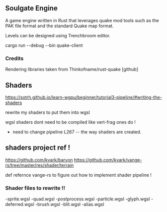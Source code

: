 
## Soulgate Engine 

A game engine written in Rust that leverages quake mod tools such as the PAK file format and the standard Quake map format.  

Levels can be designed using Trenchbroom editor. 






cargo run --debug --bin quake-client


### Credits 

Rendering libraries taken from  Thinkofname/rust-quake [github]




## Shaders 

https://sotrh.github.io/learn-wgpu/beginner/tutorial3-pipeline/#writing-the-shaders


rewrite my shaders to put them into wgsl 

wgsl shaders dont need to be compiled like vert-frag ones do ! 



- need to change pipeline  L267  -- the way shaders are created.  


## shaders project ref !
 https://github.com/kvark/baryon
 https://github.com/kvark/vange-rs/tree/master/res/shader/terrain


 def refernce vange-rs to figure out how to implement shader pipeline ! 



 ### Shader files to rewrite !!
 -sprite.wgsl
 -quad.wgsl
 -postprocess.wgsl
 -particle.wgsl
 -glyph.wgsl
 -deferred.wgsl 
 -brush.wgsl
 -blit.wgsl 
 -alias.wgsl 